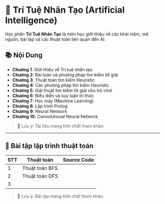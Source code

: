 # 📘 Trí Tuệ Nhân Tạo (Artificial Intelligence)

Học phần **Trí Tuệ Nhân Tạo** là môn học giới thiệu về các khái niệm, mã nguồn, bài tập và các thuật toán liên quan đến AI.

## 📚 Nội Dung

- **Chương 1**: Giới thiệu về Trí tuệ nhân tạo  
- **Chương 2**: Bài toán và phương pháp tìm kiếm lời giải
- **Chương 3**: Thuật toán tìm kiếm Heuristic
- **Chương 4**: Các phương pháp tìm kiếm Heuristic  
- **Chương 5**: Giải thuật tìm kiếm lời giải cho trò chơi  
- **Chương 6**: Biểu diễn và suy luận tri thức  
- **Chương 7**: Học máy (Machine Learning)  
- **Chương 8**: Lập trình Prolog
- **Chương 9**: Neural Network
- **Chương 10**: Convolutional Neural Network

> 📌 Lưu ý: Tài liệu mang tính chất tham khảo.

---
## 💾 Bài tập lập trình thuật toán

| STT    | Thuật toán      | Source Code|
|--------|-----------------|------------|
| 1      | Thuật toán BFS  |            |
| 2      | Thuật toán DFS  |            |
| 3      |   |            |

> 📌 Lưu ý: Bài tập mang tính chất tham khảo.
